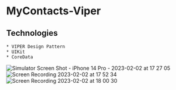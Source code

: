 # MyContacts-Viper


## Technologies  

    * VIPER Design Pattern
    * UIKit
    * CoreData

![Simulator Screen Shot - iPhone 14 Pro - 2023-02-02 at 17 27 05](https://user-images.githubusercontent.com/102283100/216359319-0b14220b-96be-47e9-9c1c-2d3d39490567.png)
![Screen Recording 2023-02-02 at 17 52 34](https://user-images.githubusercontent.com/102283100/216358835-384c1367-e46e-44f0-858f-f6f7978ff06c.gif)
![Screen Recording 2023-02-02 at 18 00 30](https://user-images.githubusercontent.com/102283100/216360704-d1c6fd3b-1829-4564-90ca-fbd6bad767f3.gif)

